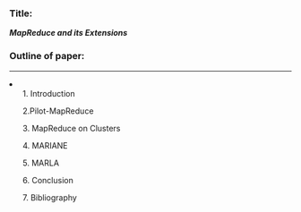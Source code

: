 ### Title:
___MapReduce and its Extensions___

### Outline of paper:

---
<li>
<ol> 1. Introduction </ol>
<ol> 2.Pilot-MapReduce </ol>
<ol> 3. MapReduce on Clusters </ol>
<ol> 4. MARIANE </ol>
<ol> 5. MARLA </ol>
<ol> 6. Conclusion </ol>
<ol> 7. Bibliography </ol>
</li>
